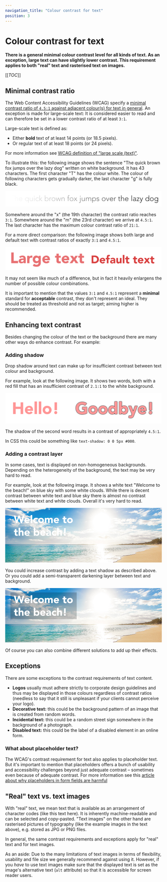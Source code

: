 ```yaml
---
navigation_title: "Colour contrast for text"
position: 3
---
```


# Colour contrast for text

**There is a general minimal colour contrast level for all kinds of text. As an exception, large text can have slightly lower contrast. This requirement applies to both "real" text and rasterised text on images.**

[[_TOC_]]

## Minimal contrast ratio

The Web Content Accessibility Guidelines (WCAG) specify a [minimal contrast ratio of `4.5:1` against adjacent colour(s) for text in general](https://www.w3.org/TR/WCAG21/#contrast-minimum). An exception is made for large-scale text: It is considered easier to read and can therefore be set in a lower contrast ratio of at least `3:1`.

Large-scale text is defined as:

- Either **bold** text of at least 14 points (or 18.5 pixels).
- Or regular text of at least 18 points (or 24 pixels).

For more information see [WCAG definition of "large scale (text)"](https://www.w3.org/TR/WCAG21/#dfn-large-scale).

To illustrate this: the following image shows the sentence "The quick brown fox jumps over the lazy dog" written on white background. It has 43 characters. The first character "T" has the colour white. The colour of following characters gets gradually darker, the last character "g" is fully black.

![Text with colour gradient overlay](_media/lazy-dog.png)

Somewhere around the "x" (the 19th character) the contrast ratio reaches `3:1`. Somewhere around the "m" (the 23rd character) we arrive at `4.5:1`. The last character has the maximum colour contrast ratio of `21:1`.

For a more direct comparison: the following image shows both large and default text with contrast ratios of exactly `3:1` and `4.5:1`.

![Small and large text](_media/small-and-large-text.png)

It may not seem like much of a difference, but in fact it heavily enlargens the number of possible colour combinations.

It is important to mention that the values `3:1` and `4.5:1` represent a **minimal** standard for **acceptable** contrast, they don't represent an ideal. They should be treated as threshold and not as target; aiming higher is recommended. 

## Enhancing text contrast

Besides changing the colour of the text or the background there are many other ways do enhance contrast. For example:

### Adding shadow

Drop shadow around text can make up for insufficient contrast between text colour and background.

For example, look at the following image. It shows two words, both with a red fill that has an insufficient contrast of `2.1:1` to the white background.

![A word without and a word with shadow](_media/words-without-and-with-shadow.png)

The shadow of the second word results in a contrast of appropriately `4.5:1`. 

In CSS this could be something like `text-shadow: 0 0 5px #000`.

### Adding a contrast layer

In some cases, text is displayed on non-homogeneous backgrounds. Depending on the heterogeneity of the background, the text may be very hard to read.

For example, look at the following image. It shows a white text "Welcome to the beach!" on blue sky with some white clouds. While there is decent contrast between white text and blue sky there is almost no contrast between white text and white clouds. Overall it's very hard to read.

![White text on blue sky and white clouds](_media/beach.png)

You could increase contrast by adding a text shadow as described above. Or you could add a semi-transparent darkening layer between text and background.

![White text with semi-transparent darkening background](_media/beach-with-background.png)

Of course you can also combine different solutions to add up their effects.

## Exceptions

There are some exceptions to the contrast requirements of text content.

- **Logos** usually must adhere strictly to corporate design guidelines and thus may be displayed in those colours regardless of contrast ratios (needless to say that it still is unpleasant if your clients cannot perceive your logo).
- **Decorative text:** this could be the background pattern of an image that is created from random words.
- **Incidental text:** this could be a random street sign somewhere in the background of a photograph.
- **Disabled text:** this could be the label of a disabled element in an online form.

### What about placeholder text?

The WCAG's contrast requirement for text also applies to placeholder text. But it's important to mention that placeholders offers a bunch of usability and accessibility challenges beyond just adequate contrast – sometimes even because of adequate contrast. For more information see this [article about why placeholders in form fields are harmful](https://www.nngroup.com/articles/form-design-placeholders/)

## "Real" text vs. text images

With "real" text, we mean text that is available as an arrangement of character codes (like this text here). It is inherently machine-readable and can be selected and copy-pasted. "Text images" on the other hand are rasterised pictures of typography (like the example images in the text above), e.g. stored as JPG or PNG files. 

In general, the same contrast requirements and exceptions apply for "real" text and for text images. 

As an aside: Due to the many limitations of text images in terms of flexibility, usability and file size we generally recommend against using it. However, if you *have* to use text images make sure that the displayed text is set as the image's alternative text (`alt` attribute) so that it is accessible for screen reader users.
